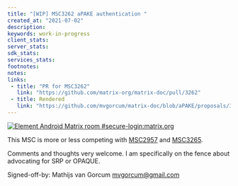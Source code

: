```yaml
---
title: "[WIP] MSC3262 aPAKE authentication "
created_at: "2021-07-02"
description:
keywords: work-in-progress
client_stats:
server_stats:
sdk_stats:
services_stats:
footnotes:
notes:
links:
 - title: "PR for MSC3262"
   link: "https://github.com/matrix-org/matrix-doc/pull/3262"
 - title: Rendered
   link: "https://github.com/mvgorcum/matrix-doc/blob/aPAKE/proposals/3262-apake_authentication.md"
---
```


[![Element Android Matrix room #secure-login:matrix.org](https://img.shields.io/matrix/secure-login:matrix.org.svg?label=%23secure-login:matrix.org&logo=matrix&server_fqdn=matrix.org)](https://matrix.to/#/#secure-login:matrix.org)

This MSC is more or less competing with [MSC2957](https://github.com/matrix-org/matrix-doc/pull/2957) and [MSC3265](https://github.com/matrix-org/matrix-doc/pull/3265).

Comments and thoughts very welcome.
I am specifically on the fence about advocating for SRP or OPAQUE.

Signed-off-by: Mathijs van Gorcum mvgorcum@gmail.com
